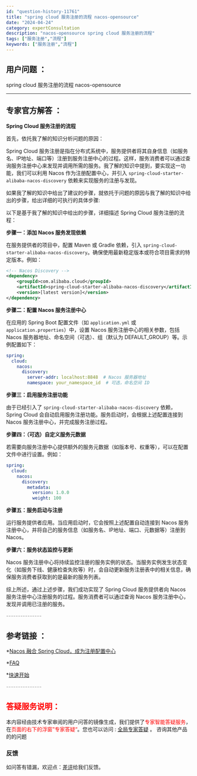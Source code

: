 ```yaml
---
id: "question-history-11761"
title: "spring cloud 服务注册的流程 nacos-opensource"
date: "2024-04-24"
category: expertConsultation
description: "nacos-opensource spring cloud 服务注册的流程"
tags: ["服务注册","流程"]
keywords: ["服务注册","流程"]
---
```


## 用户问题 ： 
 spring cloud 服务注册的流程
 nacos-opensource 

---------------
## 专家官方解答 ：

**Spring Cloud 服务注册的流程**

首先，依托我了解的知识分析问题的原因：

Spring Cloud 服务注册是指在分布式系统中，服务提供者将其自身信息（如服务名、IP地址、端口等）注册到服务注册中心的过程。这样，服务消费者可以通过查询服务注册中心来发现并调用所需的服务。我了解的知识中提到，要实现这一功能，我们可以利用 Nacos 作为注册配置中心，并引入 `spring-cloud-starter-alibaba-nacos-discovery` 依赖来实现服务的注册与发现。

如果我了解的知识中给出了建议的步骤，就依托于问题的原因与我了解的知识中给出的步骤，给出详细的可执行的具体步骤:

以下是基于我了解的知识中给出的步骤，详细描述 Spring Cloud 服务注册的流程：

**步骤一：添加 Nacos 服务发现依赖**

在服务提供者的项目中，配置 Maven 或 Gradle 依赖，引入 `spring-cloud-starter-alibaba-nacos-discovery`。确保使用最新稳定版本或符合项目需求的特定版本。例如：

```xml
<!-- Nacos Discovery -->
<dependency>
    <groupId>com.alibaba.cloud</groupId>
    <artifactId>spring-cloud-starter-alibaba-nacos-discovery</artifactId>
    <version>[latest version]</version>
</dependency>
```

**步骤二：配置 Nacos 服务注册中心**

在应用的 Spring Boot 配置文件（如 `application.yml` 或 `application.properties`）中，设置 Nacos 服务注册中心的相关参数，包括 Nacos 服务器地址、命名空间（可选）、组（默认为 DEFAULT_GROUP）等。示例配置如下：

```yaml
spring:
  cloud:
    nacos:
      discovery:
        server-addr: localhost:8848  # Nacos 服务器地址
        namespace: your_namespace_id  # 可选，命名空间 ID
```

**步骤三：启用服务注册功能**

由于已经引入了 `spring-cloud-starter-alibaba-nacos-discovery` 依赖，Spring Cloud 会自动启用服务注册功能。服务启动时，会根据上述配置连接到 Nacos 服务注册中心，并完成服务注册过程。

**步骤四：（可选）自定义服务元数据**

若需要向服务注册中心提供额外的服务元数据（如版本号、权重等），可以在配置文件中进行设置。例如：

```yaml
spring:
  cloud:
    nacos:
      discovery:
        metadata:
          version: 1.0.0
          weight: 100
```

**步骤五：服务启动与注册**

运行服务提供者应用。当应用启动时，它会按照上述配置自动连接到 Nacos 服务注册中心，并将自己的服务信息（如服务名、IP地址、端口、元数据等）注册到 Nacos。

**步骤六：服务状态监控与更新**

Nacos 服务注册中心将持续监控注册的服务实例的状态。当服务实例发生状态变化（如服务下线、健康检查失败等）时，会自动更新服务注册表中的相关信息，确保服务消费者获取到的是最新的服务列表。

综上所述，通过上述步骤，我们成功实现了 Spring Cloud 服务提供者向 Nacos 服务注册中心注册服务的过程。服务消费者可以通过查询 Nacos 服务注册中心，发现并调用已注册的服务。


<font color="#949494">---------------</font> 


## 参考链接 ：

*[Nacos 融合 Spring Cloud，成为注册配置中心](https://nacos.io/docs/latest/ecology/use-nacos-with-spring-cloud)
 
 *[FAQ](https://nacos.io/docs/latest/guide/user/faq)
 
 *[快速开始](https://github.com/spring-cloud-alibaba-group/spring-cloud-alibaba-group.github.io/tree/master/i18n/zh-cn/docusaurus-plugin-content-docs/current/user-guide/nacos/quick-start.md)


 <font color="#949494">---------------</font> 
 


## <font color="#FF0000">答疑服务说明：</font> 

本内容经由技术专家审阅的用户问答的镜像生成，我们提供了<font color="#FF0000">专家智能答疑服务</font>，在<font color="#FF0000">页面的右下的浮窗”专家答疑“</font>。您也可以访问 : [全局专家答疑](https://opensource.alibaba.com/chatBot) 。 咨询其他产品的的问题

### 反馈
如问答有错漏，欢迎点：[差评](https://ai.nacos.io/user/feedbackByEnhancerGradePOJOID?enhancerGradePOJOId=11776)给我们反馈。
